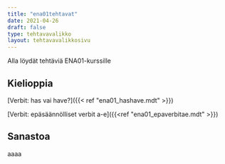 ```yaml
---
title: "ena01tehtavat"
date: 2021-04-26
draft: false
type: tehtavavalikko
layout: tehtavavalikkosivu
---
```


Alla löydät tehtäviä ENA01-kurssille

## Kielioppia
[Verbit: has vai have?]({{< ref "ena01_hashave.mdt" >}})

[Verbit: epäsäännölliset verbit a-e]({{<ref "ena01_epaverbitae.mdt" >}})

## Sanastoa
aaaa
